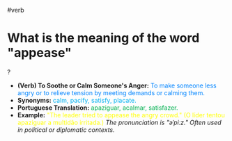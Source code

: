 #verb

# What is the meaning of the word "appease"
?
* **(Verb) To Soothe or Calm Someone's Anger:** <span style="color:rgb(0, 132, 255)">To make someone less angry or to relieve tension by meeting demands or calming them.</span>
* **Synonyms:** <span style="color:rgb(0, 176, 240)">calm, pacify, satisfy, placate.</span>
* **Portuguese Translation:** <span style="color:rgb(0, 176, 80)">apaziguar, acalmar, satisfazer.</span>
* **Example:** <span style="color:rgb(255, 255, 0)">"The leader tried to appease the angry crowd." (O líder tentou apaziguar a multidão irritada.)</span>
*The pronunciation is "əˈpiːz." Often used in political or diplomatic contexts.*
<!--SR:!2025-07-05,3,250-->
